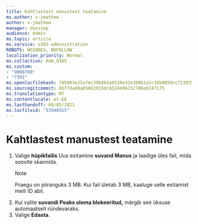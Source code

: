 ```yaml
---
title: Kahtlastest manustest teatamine
ms.author: v-jmathew
author: v-jmathew
manager: dansimp
audience: Admin
ms.topic: article
ms.service: o365-administration
ROBOTS: NOINDEX, NOFOLLOW
localization_priority: Normal
ms.collection: Adm_O365
ms.custom:
- "9000760"
- "7391"
ms.openlocfilehash: 78b803e25a7ec39b8b5a9328e32e380b1a1c16b8859cc713935f38590b1bf3ea
ms.sourcegitcommit: b5f7da89a650d2915dc652449623c78be6247175
ms.translationtype: MT
ms.contentlocale: et-EE
ms.lasthandoff: 08/05/2021
ms.locfileid: "53948915"
---
```

# <a name="report-suspicious-attachments"></a>Kahtlastest manustest teatamine

1. Valige **hüpikfailis** Uus esitamine **suvand Manus** ja laadige üles fail, mida soovite skannida.
    > [!NOTE]
    > Praegu on piiranguks 3 MB. Kui fail ületab 3 MB, kaaluge selle esitamist meili ID abil.
2. Kui valite **suvandi Peaks olema blokeeritud,** märgib see üksuse automaatselt ründevaraks. 
3. Valige **Edasta**.
